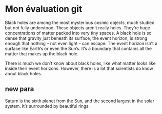 # Mon évaluation git

Black holes are among the most mysterious cosmic objects, much studied but not fully understood. These objects aren’t really holes. They’re huge concentrations of matter packed into very tiny spaces. A black hole is so dense that gravity just beneath its surface, the event horizon, is strong enough that nothing – not even light – can escape. The event horizon isn’t a surface like Earth’s or even the Sun’s. It’s a boundary that contains all the matter that makes up the black hole.

There is much we don’t know about black holes, like what matter looks like inside their event horizons. However, there is a lot that scientists do know about black holes.

## new para
Saturn is the sixth planet from the Sun, and the second largest in the solar system. It’s surrounded by beautiful rings.
